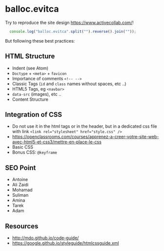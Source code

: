 # balloc.evitca

Try to reproduce the site design <https://www.activecollab.com/>!

```javascript
  console.log("balloc.evitca".split("").reverse().join(""));
```

But following these best practices:

## HTML Structure

- Indent (see Atom)
- `Doctype` + `<meta>` + `favicon`
- Importance of comments `<!-- -->`
- Classic Tags (`id` and `class` names without spaces, etc ..)
- HTML5 Tags, eg `<navbar>`
- `data-src` (images), etc ..
- Content Structure

## Integration of CSS

- Do not use it in the html tags or in the header, but in a dedicated css file with link `<link rel="stylesheet" href="style.css" />`
- <https://openclassrooms.com/courses/apprenez-a-creer-votre-site-web-avec-html5-et-css3/mettre-en-place-le-css>
- Basic CSS
- Bonus CSS: `@keyframe`

## SEO Point

- Antoine
- Ali Zaidi
- Mohamad
- Suliman
- Amina
- Tarek
- Adam

## Resources

- <http://mdo.github.io/code-guide/>
- <https://google.github.io/styleguide/htmlcssguide.xml>
